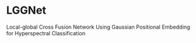 # LGGNet
Local-global Cross Fusion Network Using Gaussian Positional Embedding for Hyperspectral Classification
